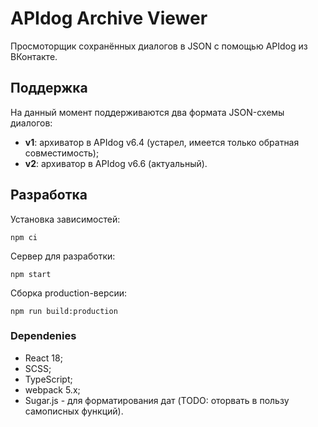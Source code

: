 # APIdog Archive Viewer
Просмоторщик сохранённых диалогов в JSON с помощью APIdog из ВКонтакте.

## Поддержка
На данный момент поддерживаются два формата JSON-схемы диалогов:
- **v1**: архиватор в APIdog v6.4 (устарел, имеется только обратная совместимость);
- **v2**: архиватор в APIdog v6.6 (актуальный).

## Разработка
Установка зависимостей:

```shell
npm ci
```

Сервер для разработки:
```shell
npm start
```

Сборка production-версии:
```shell
npm run build:production
```

### Dependenies
- React 18;
- SCSS;
- TypeScript;
- webpack 5.x;
- Sugar.js - для форматирования дат (TODO: оторвать в пользу самописных функций).
